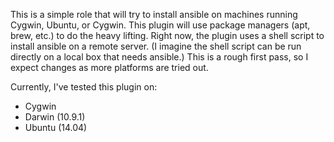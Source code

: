 This is a simple role that will try to install ansible on machines running Cygwin, Ubuntu, or Cygwin.
This plugin will use package managers (apt, brew, etc.) to do the heavy lifting.
Right now, the plugin uses a shell script to install ansible on a remote server.  (I imagine the shell script can be run directly on a local box that needs ansible.)
This is a rough first pass, so I expect changes as more platforms are tried out.

Currently, I've tested this plugin on:
- Cygwin
- Darwin (10.9.1)
- Ubuntu (14.04)